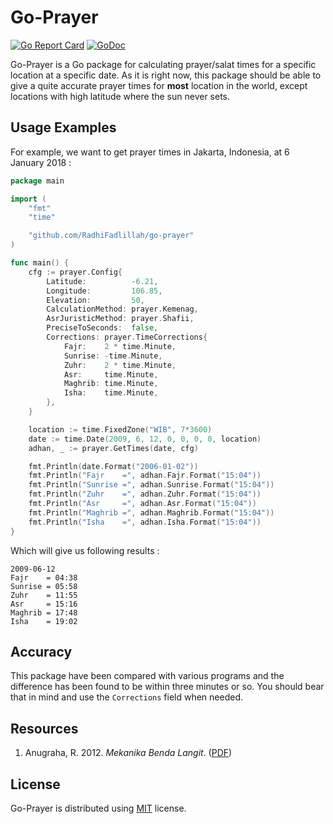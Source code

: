 # Go-Prayer

[![Go Report Card](https://goreportcard.com/badge/github.com/RadhiFadlillah/go-prayer)](https://goreportcard.com/report/github.com/RadhiFadlillah/go-prayer)
[![GoDoc](https://godoc.org/github.com/RadhiFadlillah/go-prayer?status.png)](https://godoc.org/github.com/RadhiFadlillah/go-prayer)

Go-Prayer is a Go package for calculating prayer/salat times for a specific location at a specific date. As it is right now, this package should be able to give a quite accurate prayer times for **most** location in the world, except locations with high latitude where the sun never sets.

## Usage Examples

For example, we want to get prayer times in Jakarta, Indonesia, at 6 January 2018 :

```go
package main

import (
	"fmt"
	"time"

	"github.com/RadhiFadlillah/go-prayer"
)

func main() {
	cfg := prayer.Config{
		Latitude:          -6.21,
		Longitude:         106.85,
		Elevation:         50,
		CalculationMethod: prayer.Kemenag,
		AsrJuristicMethod: prayer.Shafii,
		PreciseToSeconds:  false,
		Corrections: prayer.TimeCorrections{
			Fajr:    2 * time.Minute,
			Sunrise: -time.Minute,
			Zuhr:    2 * time.Minute,
			Asr:     time.Minute,
			Maghrib: time.Minute,
			Isha:    time.Minute,
		},
	}

	location := time.FixedZone("WIB", 7*3600)
	date := time.Date(2009, 6, 12, 0, 0, 0, 0, location)
	adhan, _ := prayer.GetTimes(date, cfg)

	fmt.Println(date.Format("2006-01-02"))
	fmt.Println("Fajr    =", adhan.Fajr.Format("15:04"))
	fmt.Println("Sunrise =", adhan.Sunrise.Format("15:04"))
	fmt.Println("Zuhr    =", adhan.Zuhr.Format("15:04"))
	fmt.Println("Asr     =", adhan.Asr.Format("15:04"))
	fmt.Println("Maghrib =", adhan.Maghrib.Format("15:04"))
	fmt.Println("Isha    =", adhan.Isha.Format("15:04"))
}
```

Which will give us following results :

```
2009-06-12
Fajr    = 04:38
Sunrise = 05:58
Zuhr    = 11:55
Asr     = 15:16
Maghrib = 17:48
Isha    = 19:02
```

## Accuracy

This package have been compared with various programs and the difference has been found to be within three minutes or so. You should bear that in mind and use the `Corrections` field when needed.

## Resources

1. Anugraha, R. 2012. _Mekanika Benda Langit_. ([PDF](https://simpan.ugm.ac.id/s/GcxKuyZWn8Rshnn))

## License

Go-Prayer is distributed using [MIT](http://choosealicense.com/licenses/mit/) license.
